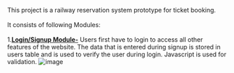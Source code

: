 This project is a railway reservation system prototype for ticket booking.<br><br>
It consists of following Modules:<br><br>
1.<b><u>Login/Signup Module-</b></u> Users first have to login to access all other 
features of the website. The data that is entered during signup is 
stored in users table and is used to verify the user during login. 
Javascript is used for validation.
![image](https://user-images.githubusercontent.com/64093818/147101946-16345204-1c02-4f83-8161-bf83feb502de.png)

